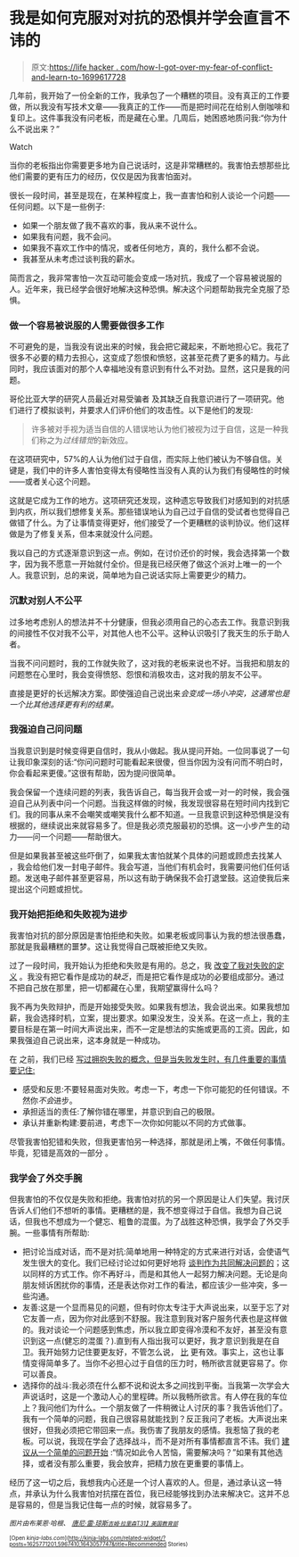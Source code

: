 # 我是如何克服对对抗的恐惧并学会直言不讳的

> 原文:[https://life hacker . com/how-I-got-over-my-fear-of-conflict-and-learn-to-1699617728](https://lifehacker.com/how-i-got-over-my-fear-of-confrontation-and-learned-to-1699617728)

几年前，我开始了一份全新的工作，我承包了一个糟糕的项目。没有真正的工作要做，所以我没有写技术文章——我真正的工作——而是把时间花在给别人倒咖啡和复印上。这件事我没有问老板，而是藏在心里。几周后，她困惑地质问我:“你为什么不说出来？”

Watch

当你的老板指出你需要更多地为自己说话时，这是非常糟糕的。我害怕去想那些比他们需要的更有压力的经历，仅仅是因为我害怕面对。

很长一段时间，甚至是现在，在某种程度上，我一直害怕和别人谈论一个问题——任何问题。以下是一些例子:

*   如果一个朋友做了我不喜欢的事，我从来不说什么。
*   如果我有问题，我不会问。
*   如果我不喜欢工作中的情况，或者任何地方，真的，我什么都不会说。
*   我甚至从未考虑过谈判我的薪水。

简而言之，我非常害怕一次互动可能会变成一场对抗，我成了一个容易被说服的人。近年来，我已经学会很好地解决这种恐惧。解决这个问题帮助我完全克服了恐惧。

### 做一个容易被说服的人需要做很多工作

不可避免的是，当我没有说出来的时候，我会把它藏起来，不断地担心它。我花了很多不必要的精力去担心，这变成了怨恨和愤怒，这甚至花费了更多的精力。与此同时，我应该面对的那个人幸福地没有意识到有什么不对劲。显然，这只是我的问题。

哥伦比亚大学的研究人员最近对易受骗者 及其缺乏自我意识进行了一项研究。他们进行了模拟谈判，并要求人们评价他们的攻击性。以下是他们的发现:

> 许多被对手视为适当自信的人错误地认为他们被视为过于自信，这是一种我们称之为*过线错觉*的新效应。

在这项研究中，57%的人认为他们过于自信，而实际上他们被认为不够自信。关键是，我们中的许多人害怕变得太有侵略性当没有人真的认为我们有侵略性的时候——或者关心这个问题。

这就是它成为工作的地方。这项研究还发现，这种遗忘导致我们对感知到的对抗感到内疚，所以我们想修复关系。那些错误地认为自己过于自信的受试者也觉得自己做错了什么。为了让事情变得更好，他们接受了一个更糟糕的谈判协议。他们这样做是为了修复关系，但本来就没什么问题。

我以自己的方式逐渐意识到这一点。例如，在讨价还价的时候，我会选择第一个数字，因为我不愿意一开始就付全价。但是我已经厌倦了做这个派对上唯一的一个人。我意识到，总的来说，简单地为自己说话实际上需要更少的精力。

### 沉默对别人不公平

过多地考虑别人的想法并不十分健康，但我必须用自己的心态去工作。我意识到我的间接性不仅对我不公平，对其他人也不公平。这种认识吸引了我天生的乐于助人者。

当我不问问题时，我的工作就失败了，这对我的老板来说也不好。当我把和朋友的问题憋在心里时，我会变得愤怒、怨恨和消极攻击，这对我的朋友不公平。

直接是更好的长远解决方案。即使强迫自己说出来*会变成一场小冲突，这通常也是一个比其他选择更有利的结果。*

### 我强迫自己问问题

当我意识到是时候变得更自信时，我从小做起。我从提问开始。一位同事说了一句让我印象深刻的话:“你问问题时可能看起来很傻，但当你因为没有问而不明白时，你会看起来更傻。”这很有帮助，因为提问很简单。

我会保留一个连续问题的列表，我告诉自己，每当我开会或一对一的时候，我会强迫自己从列表中问一个问题。当我这样做的时候，我发现很容易在短时间内找到它们。我的同事从来不会嘲笑或嘲笑我什么都不知道。一旦我意识到这种恐惧是没有根据的，继续说出来就容易多了。但是我必须克服最初的恐惧。这一小步产生的动力——问一个问题——帮助很大。

但是如果我甚至被这些吓倒了，如果我太害怕就某个具体的问题或顾虑去找某人 ，我会给他们发一封电子邮件。我会写道，当他们有机会时，我需要问他们任何话题。发送电子邮件甚至更容易，所以这有助于确保我不会打退堂鼓。这迫使我后来提出这个问题或担忧。

### 我开始把拒绝和失败视为进步

我害怕对抗的部分原因是害怕拒绝和失败。如果老板或同事认为我的想法很愚蠢，那就是我最糟糕的噩梦。这让我觉得自己既被拒绝又失败。

过了一段时间，我开始认为拒绝和失败是有用的。总之，我 [改变了我对失败的定义](https://lifehacker.com/reframe-how-you-think-about-failure-by-changing-its-def-596193760) 。我没有把它看作是成功的*缺乏*，而是把它看作是成功的必要组成部分。通过不把自己放在那里，把一切都藏在心里，我期望赢得什么吗？

我不再为失败辩护，而是开始接受失败。如果我有想法，我会说出来。如果我想加薪，我会选择时机，立案，提出要求。如果没发生，没关系。在这一点上，我的主要目标是在第一时间大声说出来，而不一定是想法的实施或更高的工资。因此，如果我强迫自己说出来，这本身就是一种成功。

在 之前，我们已经 [写过拥抱失败的概念，但是当失败发生时，有几件重要的事情要记住:](http://lifehacker.com/reframe-how-you-think-about-failure-by-changing-its-def-596193760)

*   感受和反思:不要轻易面对失败。考虑一下，考虑一下你可能犯的任何错误。不然你*不会*进步。
*   承担适当的责任:了解你错在哪里，并意识到自己的极限。
*   承认并重新构建:要前进，考虑下一次你如何能以不同的方式做事。

尽管我害怕犯错和失败，但我更害怕另一种选择，那就是闭上嘴，不做任何事情。毕竟，犯错是高效的一部分 。

### 我学会了外交手腕

但我害怕的不仅仅是失败和拒绝。我害怕对抗的另一个原因是让人们失望。我讨厌告诉人们他们不想听的事情。更糟糕的是，我不想变得过于自信。我想为自己说话，但我也不想成为一个健忘、粗鲁的混蛋。为了战胜这种恐惧，我学会了外交手腕。一些事情有所帮助:

*   把讨论当成对话，而不是对抗:简单地用一种特定的方式来进行对话，会使语气发生很大的变化。我们已经讨论过如何更好地将 [谈判作为共同解决问题的](http://lifehacker.com/make-negotiating-easier-by-approaching-it-as-joint-pro-1697401167)；这以同样的方式工作。你不再好斗，而是和其他人一起努力解决问题。无论是向朋友倾诉困扰你的事情，还是表达你对工作的看法，都应该少一些冲突，多一些沟通。
*   友善:这是一个显而易见的问题，但有时你太专注于大声说出来，以至于忘了对它友善一点，因为你对此感到不舒服。我注意到我对客户服务代表也是这样做的。我对谈论一个问题感到焦虑，所以我立即变得冷漠和不友好，甚至没有意识到这一点(健忘的混蛋？).直到有人指出我可以更好，我才意识到我是在自卫。我开始努力记住要更友好，不管怎么说， [比](http://lifehacker.com/the-power-of-speaking-up-1480463377) 更有效。事实上，这也让事情变得简单多了。当你不必担心过于自信的压力时，畅所欲言就更容易了。你可以善良。
*   选择你的战斗:我必须在什么都不说和说太多之间找到平衡。当我第一次学会大声说话时，这是一个激动人心的里程碑。所以我畅所欲言。有人停在我的车位上？我问他们为什么。一个朋友做了一件稍微让人讨厌的事？我告诉他们了。我有一个简单的问题，我自己很容易就能找到？反正我问了老板。大声说出来很好，但我必须把它带回来一点。我伤害了我朋友的感情。我惹恼了我的老板。可以说，我现在学会了选择战斗，而不是对所有事情都直言不讳。我们 [建议从一个简单的问题开始](http://lifehacker.com/how-to-choose-your-battles-and-fight-for-what-actually-5989295) :“情况如此令人苦恼，需要解决吗？”如果有其他选择，或者没有那么重要，我会放弃，把精力放在更重要的事情上。

经历了这一切之后，我想我内心还是一个讨人喜欢的人。但是，通过承认这一特点，并承认为什么我害怕对抗摆在首位，我已经能够找到办法来解决它。这并不总是容易的，但是当我记住每一点的时候，就容易多了。

*<small>图片由布莱恩·哈根、</small>* [*<small>唐尼·雷·琼斯</small>*](https://www.flickr.com/photos/donnieray/10619904476/in/photolist-hbrMBj-aBefsF-9iosDy-Kbdn9-qCFijj-5UdKcb-aA6Z4M-4nXiJy-3ieJxg-8eqwi6-o87goz-9FcCYW-2kYyu-mzjkoD-51nKfe-pVxtPC-aA71R4-rbwUAP-5RSfHA-9C1my6-7Ecczy-44oF96-9DjfdQ-jAi7r8-nNi6DY-5uy2Ej-4EjNgb-5utDv6-21u4qv-8GvFsx-vZBu2-4fCkid-nFhWhS-rkMSgH-r7fyf9-8GyRNG-mrWq3A-ohZaM-rDGoyk-HLkwV-6WpJvW-d3fBmd-9NHcia-9NKZsL-bwwNpN-pRYzxb-8zzRbr-cboYVN-eBdWTW-oTjGpa)*<small></small>*<small>[*<small>吉姆·拉里森</small>*](https://www.flickr.com/photos/donnieray/10619904476/in/photolist-hbrMBj-aBefsF-9iosDy-Kbdn9-qCFijj-5UdKcb-aA6Z4M-4nXiJy-3ieJxg-8eqwi6-o87goz-9FcCYW-2kYyu-mzjkoD-51nKfe-pVxtPC-aA71R4-rbwUAP-5RSfHA-9C1my6-7Ecczy-44oF96-9DjfdQ-jAi7r8-nNi6DY-5uy2Ej-4EjNgb-5utDv6-21u4qv-8GvFsx-vZBu2-4fCkid-nFhWhS-rkMSgH-r7fyf9-8GyRNG-mrWq3A-ohZaM-rDGoyk-HLkwV-6WpJvW-d3fBmd-9NHcia-9NKZsL-bwwNpN-pRYzxb-8zzRbr-cboYVN-eBdWTW-oTjGpa)*<small></small>*<small>[*T31】美国教育部*](https://www.flickr.com/photos/departmentofed/9602545478/in/photolist-fCxydW-8p2AtP-fCfY9n-a3t6vV-4uoTVg-fCfU8V-fCxGcm-fCfYqB-pNgXXU-ofxErU-dvDjbL-ckk67y-8zZzfe-qycEQg-quoswV-fCxyGU-7dBgHr-fCxxtw-7vSGJC-fCxuGm-f1nDDQ-7GGnhK-7GLirN-9cE1ck-fCfZ88-fCfXUp-fCfY24-fCfYWX-fCfYHZ-fCxz73-fCfZ4t-fCfZia-fCxzrS-fCfYcD-fCfXer-fCxzZC-fCt5nw-83wYd2-pcPMT6-5JM9gd-fCfZv2-fCxyZQ-fCxyD3-fCxyTu-fCxzwu-fCfXJi-fCxyrC-fCfYEe-fCfYQe-fCxyoG)</small></small>

<small><small>[Open *kinja-labs.com*](http://kinja-labs.com/related-widget/?posts=1625771201,5967410,1643057747&title=Recommended Stories)</small></small><small><small></small></small>